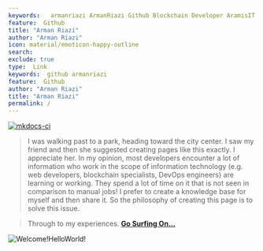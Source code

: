 ```yaml
---
keywords:   armanriazi ArmanRiazi Github Blockchain Developer AramisIT ArazhIT
feature:  Github 
title: "Arman Riazi"
author: "Arman Riazi"
icon: material/emoticon-happy-outline
search:
exclude: true
type:  Link
keywords:  github armanriazi
feature:  Github
author: "Arman Riazi"
title: "Arman Riazi"
permalink: /
---
```

[![mkdocs-ci](https://github.com/armanriazi/armanriazi.github.io/actions/workflows/ci.yml/badge.svg?branch=master)](https://github.com/armanriazi/armanriazi.github.io/actions/workflows/ci.yml)
> I was walking past to a park, heading toward the city center. I saw my friend and then she suggested creating pages like this exactly.
> I appreciate her. In my opinion, most developers encounter a lot of information who work in the scope of information technology
> (e.g. web developers, blockchain specialists, DevOps engineers) are learning or working.
> They spend a lot of time on it that is not seen in comparison to manual jobs! I prefer to create a knowledge base for myself and then share it. So the philosophy of creating this page is to solve this issue.

> Through to my experiences. 
**[Go Surfing On...](https://armanriazi.github.io/site)**

![Welcome!HelloWorld!](https://ipfs.io/ipfs/QmXEvRE4sRszXSCPTVFu71mSkXNcGedwa3hBiv8ZkbhhUh)

